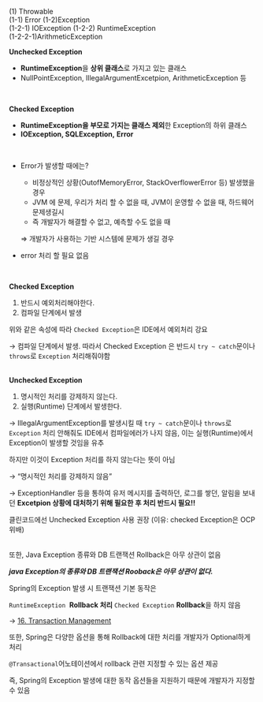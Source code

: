 (1) Throwable<br/>
(1-1) Error (1-2)Exception <br/>
(1-2-1) IOException  (1-2-2) RuntimeException<br/>
 (1-2-2-1)ArithmeticException
 
 **Unchecked Exception**

- **RuntimeException**을 **상위 클래스**로 가지고 있는 클래스
- NullPointException, IllegalArgumentExcetpion, ArithmeticException 등
<br/>

****Checked Exception****

- **RuntimeException을 부모로 가지는 클래스 제외**한 Exception의 하위 클래스
- **IOException, SQLException,** **Error**
<br/>

- Error가 발생할 때에는?
    - 비정상적인 상황(OutofMemoryError, StackOverflowerError 등) 발생했을 경우
    - JVM 에 문제, 우리가 처리 할 수 없을 때, JVM이 운영할 수 없을 때, 하드웨어 문제생길시
    - 즉 개발자가 해결할 수 없고, 예측할 수도 없을 때
    
    ⇒ 개발자가 사용하는 기반 시스템에 문제가 생길 경우
    
- error 처리 할 필요 없음
<br/>

****Checked Exception****

1. 반드시 예외처리해야한다.
2. 컴파일 단계에서 발생

위와 같은 속성에 따라 `Checked Exception`은 IDE에서 예외처리 강요

→ 컴파일 단계에서 발생. 따라서 Checked Exception 은 반드시 `try ~ catch`문이나 `throws`로 `Exception` 처리해줘야함
<br/>
<br/>

**Unchecked Exception** 

1. 명시적인 처리를 강제하지 않는다.
2. 실행(Runtime) 단계에서 발생한다.

→ IllegalArgumentException를 발생시킬 때  `try ~ catch`문이나 `throws`로 `Exception` 처리 안해줘도 IDE에서 컴파일에러가 나지 않음, 이는 실행(Runtime)에서 Exception이 발생할 것임을 유추

하지만 이것이 Exception 처리를 하지 않는다는 뜻이 아님 

→ “명시적인 처리를 강제하지 않음”

→ ExceptionHandler 등을 통하여 유저 메시지를 출력하던, 로그를 쌓던, 알림을 보내던 **Excetpion 상황에 대처하기 위해 필요한 후 처리 반드시 필요!!** 

클린코드에선 Unchecked Exception 사용 권장 (이유: checked Exception은 OCP 위배)

<br/>
또한, Java Exception 종류와 DB 트랜잭션 Rollback은 아무 상관이 없음

***java Exception의 종류와 DB 트랜잭션 Rooback은 아무 상관이 없다.***

Spring의 Exception 발생 시 트랜잭션 기본 동작은

`RuntimeException`  **Rollback 처리** `Checked Exception` **Rollback**을 하지 않음

→ [16. Transaction Management](https://docs.spring.io/spring-framework/docs/4.2.x/spring-framework-reference/html/transaction.html)

또한, Spring은 다양한 옵션을 통해 Rollback에 대한 처리를 개발자가 Optional하게 처리

`@Transactional`어노테이션에서 rollback 관련 지정할 수 있는 옵션 제공

즉, Spring의 Exception 발생에 대한 동작 옵션들을 지원하기 때문에 개발자가 지정할 수 있음
 
                         
                         
